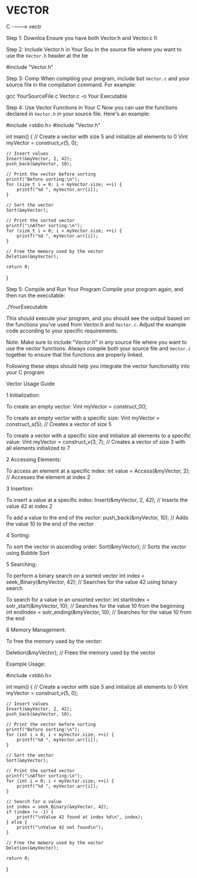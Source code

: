 # VECTOR
C   ----> vectr

Step 1: Downloa
Ensure you have both Vector.h and Vector.c fi

Step 2: Include Vector.h in Your Sou
In the source file where you want to use the `Vector.h` header at the be

#include "Vector.h"

Step 3: Comp
When compiling your program, include bot `Vector.c` and your source file in the compilation command. For example:

gcc YourSourceFile.c Vector.c -o Your Executable

Step 4: Use Vector Functions in Your C
Now you can use the functions declared in `Vector.h` in your source file. Here's an example:

#include <stdio.h>
#include "Vector.h"

int main() {
    // Create a vector with size 5 and initialize all elements to 0
    Vint myVector = construct_v(5, 0);

    // Insert values
    Insert(&myVector, 2, 42);
    push_back(&myVector, 10);

    // Print the vector before sorting
    printf("Before sorting:\n");
    for (size_t i = 0; i < myVector.size; ++i) {
        printf("%d ", myVector.arr[i]);
    }

    // Sort the vector
    Sort(&myVector);

    // Print the sorted vector
    printf("\nAfter sorting:\n");
    for (size_t i = 0; i < myVector.size; ++i) {
        printf("%d ", myVector.arr[i]);
    }

    // Free the memory used by the vector
    Deletion(&myVector);

    return 0;
}

Step 5: Compile and Run Your Program
Compile your program again, and then run the executable:

./YourExecutable

This should execute your program, and you should see the output based on the functions you've used from Vector.h and `Vector.c`. Adjust the example code according to your specific requirements.


Note:
Make sure to include "Vector.h" in any source file where you want to use the vector functions.
Always compile both your source file and `Vector.c` together to ensure that the functions are properly linked.


Following these steps should help you integrate the vector functionality into your C program




Vector Usage Guide

1 Initialization:

To create an empty vector:
Vint myVector = construct_0();

To create an empty vector with a specific size:
Vint myVector = construct_s(5); // Creates a vector of size 5

To create a vector with a specific size and initialize all elements to a specific value:
Vint myVector = construct_v(3, 7); // Creates a vector of size 3 with all elements initialized to 7


2 Accessing Elements:

To access an element at a specific index:
int value = Access(&myVector, 2); // Accesses the element at index 2


3 Insertion:

To insert a value at a specific index:
Insert(&myVector, 2, 42); // Inserts the value 42 at index 2

To add a value to the end of the vector:
push_back(&myVector, 10); // Adds the value 10 to the end of the vector


4 Sorting:

To sort the vector in ascending order:
Sort(&myVector); // Sorts the vector using Bubble Sort


5 Searching:

To perform a binary search on a sorted vector
int index = seek_Binary(&myVector, 42); // Searches for the value 42 using binary search

To search for a value in an unsorted vector:
int startIndex = sotr_start(&myVector, 10); // Searches for the value 10 from the beginning
int endIndex = sotr_ending(&myVector, 10); // Searches for the value 10 from the end


6 Memory Management:

To free the memory used by the vector:

Deletion(&myVector); // Frees the memory used by the vector


Example Usage:

#include <stdio.h>

int main() {
    // Create a vector with size 5 and initialize all elements to 0
    Vint myVector = construct_v(5, 0);

    // Insert values
    Insert(&myVector, 2, 42);
    push_back(&myVector, 10);

    // Print the vector before sorting
    printf("Before sorting:\n");
    for (int i = 0; i < myVector.size; ++i) {
        printf("%d ", myVector.arr[i]);
    }

    // Sort the vector
    Sort(&myVector);

    // Print the sorted vector
    printf("\nAfter sorting:\n");
    for (int i = 0; i < myVector.size; ++i) {
        printf("%d ", myVector.arr[i]);
    }

    // Search for a value
    int index = seek_Binary(&myVector, 42);
    if (index != -1) {
        printf("\nValue 42 found at index %d\n", index);
    } else {
        printf("\nValue 42 not found\n");
    }

    // Free the memory used by the vector
    Deletion(&myVector);

    return 0;
}
